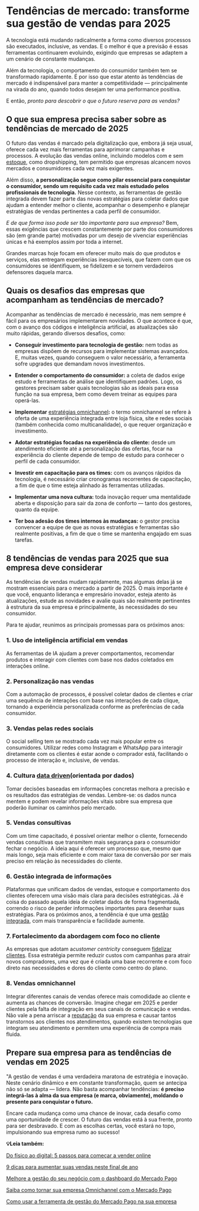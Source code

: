 # Tendências de mercado: transforme sua gestão de vendas para 2025

A tecnologia está mudando radicalmente a forma como diversos processos são executados, inclusive, as vendas. E o melhor é que a previsão é essas ferramentas continuarem evoluindo, exigindo que empresas se adaptem a um cenário de constante mudanças.

Além da tecnologia, o comportamento do consumidor também tem se transformado rapidamente. É por isso que estar atento às tendências de mercado é indispensável para manter a competitividade — principalmente na virada do ano, quando todos desejam ter uma performance positiva.

E então, *pronto para descobrir o que o futuro reserva para as vendas?*

## O que sua empresa precisa saber sobre as tendências de mercado de 2025

O futuro das vendas é marcado pela digitalização que, embora já seja usual, oferece cada vez mais ferramentas para aprimorar campanhas e processos. A evolução das vendas online, incluindo modelos com e sem [estoque](https://meubolso.mercadopago.com.br/integrar-o-estoque-da-loja-fisica-e-loja-online), como dropshipping, tem permitido que empresas alcancem novos mercados e consumidores cada vez mais exigentes.

Além disso, **a personalização segue como pilar essencial para conquistar o consumidor, sendo um requisito cada vez mais estudado pelos profissionais de tecnologia.** Nesse contexto, as ferramentas de gestão integrada devem fazer parte das novas estratégias para coletar dados que ajudam a entender melhor o cliente, acompanhar o desempenho e planejar estratégias de vendas pertinentes a cada perfil de consumidor.

*E de que forma isso pode ser tão importante para sua empresa?* Bem, essas exigências que crescem constantemente por parte dos consumidores são (em grande parte) motivadas por um desejo de vivenciar experiências únicas e há exemplos assim por toda a internet.

Grandes marcas hoje focam em oferecer muito mais do que produtos e serviços, elas entregam experiências inesquecíveis, que fazem com que os consumidores se identifiquem, se fidelizem e se tornem verdadeiros defensores daquela marca.

## Quais os desafios das empresas que acompanham as tendências de mercado?

Acompanhar as tendências de mercado é necessário, mas nem sempre é fácil para os empresários implementarem novidades. O que acontece é que, com o avanço dos códigos e inteligência artificial, as atualizações são muito rápidas, gerando diversos desafios, como:

- **Conseguir investimento para tecnologia de gestão:** nem todas as empresas dispõem de recursos para implementar sistemas avançados. E, muitas vezes, quando conseguem o valor necessário, a ferramenta sofre upgrades que demandam novos investimentos. 

- **Entender o comportamento do consumidor:** a coleta de dados exige estudo e ferramentas de análise que identifiquem padrões. Logo, os gestores precisam saber quais tecnologias são as ideais para essa função na sua empresa, bem como devem treinar as equipes para operá-las. 

- **Implementar** [estratégias omnichannel](https://meubolso.mercadopago.com.br/por-que-investir-em-estrategias-omnichannel-no-seu-e-commerce)**:** o termo omnichannel se refere à oferta de uma experiência integrada entre loja física, site e redes sociais (também conhecida como multicanalidade), o que requer organização e investimento. 

- **Adotar estratégias focadas na experiência do cliente:** desde um atendimento eficiente até a personalização das ofertas, focar na experiência do cliente depende de tempo de estudo para conhecer o perfil de cada consumidor. 

- **Investir em capacitação para os times:** com os avanços rápidos da tecnologia, é necessário criar cronogramas recorrentes de capacitação, a fim de que o time esteja alinhado às ferramentas utilizadas. 

- **Implementar uma nova cultura:** toda inovação requer uma mentalidade aberta e disposição para sair da zona de conforto — tanto dos gestores, quanto da equipe.

- **Ter boa adesão dos times internos às mudanças:** o gestor precisa convencer a equipe de que as novas estratégias e ferramentas são realmente positivas, a fim de que o time se mantenha engajado em suas tarefas. 

## 8 tendências de vendas para 2025 que sua empresa deve considerar

As tendências de vendas mudam rapidamente, mas algumas delas já se mostram essenciais para o mercado a partir de 2025. O mais importante é que você, enquanto liderança e empresário inovador, esteja atento às atualizações, estude as novidades e avalie quais são realmente pertinentes à estrutura da sua empresa e principalmente, às necessidades do seu consumidor.

Para te ajudar, reunimos as principais promessas para os próximos anos:

### **1. Uso de inteligência artificial em vendas**

As ferramentas de IA ajudam a prever comportamentos, recomendar produtos e interagir com clientes com base nos dados coletados em interações online.

### **2. Personalização nas vendas**

Com a automação de processos, é possível coletar dados de clientes e criar uma sequência de interações com base nas interações de cada clique, tornando a experiência personalizada conforme as preferências de cada consumidor.

### **3. Vendas pelas redes sociais**

O social selling tem se mostrado cada vez mais popular entre os consumidores. Utilizar redes como Instagram e WhatsApp para interagir diretamente com os clientes é estar aonde o comprador está, facilitando o processo de interação e, inclusive, de vendas.

### **4. Cultura** [data driven](https://meubolso.mercadopago.com.br/data-driven)**(orientada por dados)**

Tomar decisões baseadas em informações concretas melhora a precisão e os resultados das estratégias de vendas. Lembre-se: os dados nunca mentem e podem revelar informações vitais sobre sua empresa que poderão iluminar os caminhos pelo mercado.

### **5. Vendas consultivas**

Com um time capacitado, é possível orientar melhor o cliente, fornecendo vendas consultivas que transmitem mais segurança para o consumidor fechar o negócio. A ideia aqui é oferecer um processo que, mesmo que mais longo, seja mais eficiente e com maior taxa de conversão por ser mais preciso em relação às necessidades do cliente.

### **6. Gestão integrada de informações**

Plataformas que unificam dados de vendas, estoque e comportamento dos clientes oferecem uma visão mais clara para decisões estratégicas. Já é coisa do passado aquela ideia de coletar dados de forma fragmentada, correndo o risco de perder informações importantes para desenhar suas estratégias. Para os próximos anos, a tendência é que uma [gestão integrada](https://meubolso.mercadopago.com.br/gestao-integrada), com mais transparência e facilidade aumente.

### **7. Fortalecimento da abordagem com foco no cliente**

As empresas que adotam a*customer centricity* conseguem [fidelizar clientes](https://meubolso.mercadopago.com.br/estrategias-para-fidelizar-clientes). Essa estratégia permite reduzir custos com campanhas para atrair novos compradores, uma vez que é criada uma base recorrente e com foco direto nas necessidades e dores do cliente como centro do plano.

### **8. Vendas omnichannel**

Integrar diferentes canais de vendas oferece mais comodidade ao cliente e aumenta as chances de conversão. Imagine chegar em 2025 e perder clientes pela falta de integração em seus canais de comunicação e vendas. Não vale a pena arriscar a [reputação](https://meubolso.mercadopago.com.br/como-ter-uma-boa-reputacao-online) da sua empresa e causar tantos transtornos aos clientes nos atendimentos, quando existem tecnologias que integram seu atendimento e permitem uma experiência de compra mais fluida.

## Prepare sua empresa para as tendências de vendas em 2025

"A gestão de vendas é uma verdadeira maratona de estratégia e inovação. Neste cenário dinâmico e em constante transformação, quem se antecipa não só se adapta — lidera. Não basta acompanhar tendências: **é preciso integrá-las à alma da sua empresa (e marca, obviamente), moldando o presente para conquistar o futuro.**

Encare cada mudança como uma chance de inovar, cada desafio como uma oportunidade de crescer. O futuro das vendas está à sua frente, pronto para ser desbravado. E com as escolhas certas, você estará no topo, impulsionando sua empresa rumo ao sucesso!

**💡Leia também:**

[Do físico ao digital: 5 passos para começar a vender online](https://meubolso.mercadopago.com.br/descubra-como-sua-loja-fisica-pode-vender-online)

[9 dicas para aumentar suas vendas neste final de ano](https://meubolso.mercadopago.com.br/9-dicas-para-aumentar-suas-vendas-neste-final-de-ano)

[Melhore a gestão do seu negócio com o dashboard do Mercado Pago](https://meubolso.mercadopago.com.br/melhore-a-gestao-do-seu-negocio-com-o-dashboard-do-mercado-pago)

[Saiba como tornar sua empresa Omnichannel com o Mercado Pago](https://meubolso.mercadopago.com.br/como-o-mercado-pago-ajuda-sua-empresa-a-ser-omnichannel)

[Como usar a ferramenta de gestão do Mercado Pago na sua empresa](https://meubolso.mercadopago.com.br/ferramenta-de-gestao-do-mercado-pago)